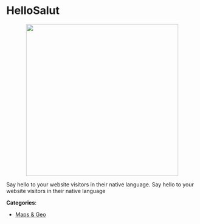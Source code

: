 # HelloSalut
<p align="center">
    <img width="400" src="https://raw.githubusercontent.com/apis-list/apis-list/apis/hellosalut/logo_256x256.png" />
</p>

Say hello to your website visitors in their native language.  Say hello to your website visitors in their native language



**Categories**:

- [Maps & Geo](https://github.com/apis-list/apis-list#maps-and-geo)



